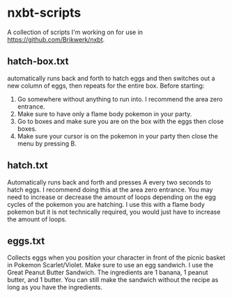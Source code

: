 # nxbt-scripts
A collection of scripts I'm working on for use in https://github.com/Brikwerk/nxbt. 

## hatch-box.txt
automatically runs back and forth to hatch eggs and then switches out a new column of eggs, then repeats for the entire box. 
Before starting:

 1. Go somewhere without anything to run into. I recommend the area zero entrance. 
 2. Make sure to have only a flame body pokemon in your party.
 3. Go to boxes and make sure you are on the box with the eggs then close boxes.
 4. Make sure your cursor is on the pokemon in your party then close the menu by pressing B.

## hatch.txt
Automatically runs back and forth and presses A every two seconds to hatch eggs. I recommend doing this at the area zero entrance. 
You may need to increase or decrease the amount of loops depending on the egg cycles of the pokemon you are hatching. I use this with a flame body pokemon but it is not technically required, you would just have to increase the amount of loops.

## eggs.txt
Collects eggs when you position your character in front of the picnic basket in Pokemon Scarlet/Violet. Make sure to use an egg sandwich. I use the Great Peanut Butter Sandwich. The ingredients are 1 banana, 1 peanut butter, and 1 butter. You can still make the sandwich without the recipe as long as you have the ingredients.
